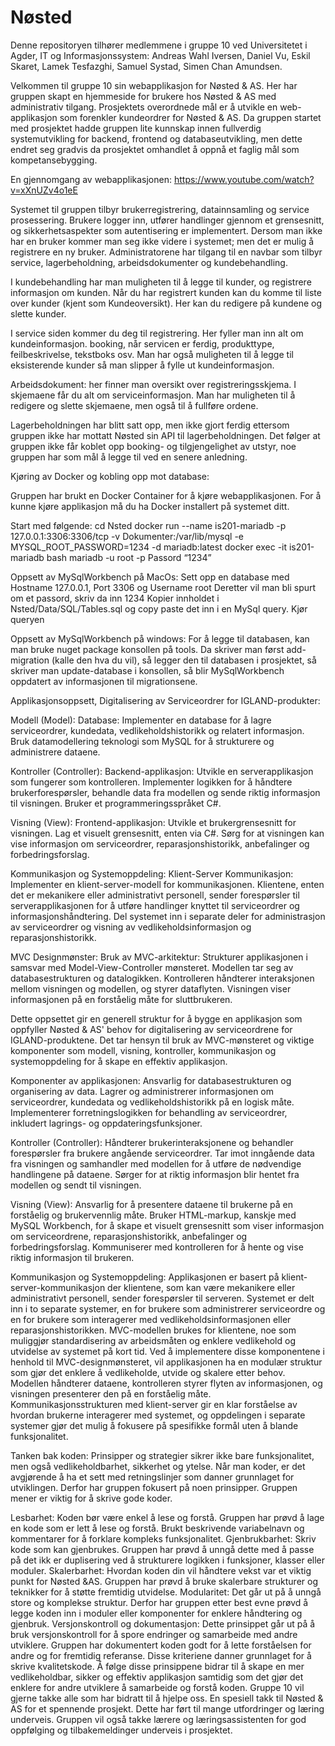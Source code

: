 # Nøsted
Denne repositoryen tilhører medlemmene i gruppe 10 ved Universitetet i Agder, IT og Informasjonssystem:
Andreas Wahl Iversen,
Daniel Vu,
Eskil Skaret,
Lamek Tesfazghi,
Samuel Systad,
Simen Chan Amundsen.

Velkommen til gruppe 10 sin webapplikasjon for Nøsted & AS. Her har gruppen skapt en hjemmeside for brukere hos Nøsted & AS med administrativ tilgang.
Prosjektets overordnede mål er å utvikle en web-applikasjon som forenkler kundeordrer for Nøsted & AS. Da gruppen startet med prosjektet hadde gruppen lite kunnskap innen fullverdig systemutvikling for backend, frontend og databaseutvikling, men dette endret seg gradvis da prosjektet omhandlet å oppnå et faglig mål som kompetansebygging.

En gjennomgang av webapplikasjonen: https://www.youtube.com/watch?v=xXnUZv4o1eE

Systemet til gruppen tilbyr brukerregistrering, datainnsamling og service prosessering. Brukere logger inn, utfører handlinger gjennom et grensesnitt, og sikkerhetsaspekter som autentisering er implementert. Dersom man ikke har en bruker kommer man seg ikke videre i systemet; men det er mulig å registrere en ny bruker. Administratorene har tilgang til en navbar som tilbyr service, lagerbeholdning, arbeidsdokumenter og kundebehandling. 

I kundebehandling har man muligheten til å legge til kunder, og registrere informasjon om kunden. Når du har registrert kunden kan du komme til liste over kunder (kjent som Kundeoversikt). Her kan du redigere på kundene og slette kunder. 

I service siden kommer du deg til registrering. Her fyller man inn alt om kundeinformasjon.  booking, når servicen er ferdig, produkttype, feilbeskrivelse, tekstboks osv. Man har også muligheten til å legge til eksisterende kunder så man slipper å fylle ut kundeinformasjon. 

Arbeidsdokument: her finner man oversikt over registreringsskjema. I skjemaene får du alt om serviceinformasjon. Man har muligheten til å redigere og slette skjemaene, men også til å fullføre ordene.

Lagerbeholdningen har blitt satt opp, men ikke gjort ferdig ettersom gruppen ikke har mottatt Nøsted sin API til lagerbeholdningen. Det følger at gruppen ikke får koblet opp booking- og tilgjengelighet av utstyr, noe gruppen har som mål å legge til ved en senere anledning.

Kjøring av Docker og kobling opp mot database: 

Gruppen har brukt en Docker Container for å kjøre webapplikasjonen. For å kunne kjøre applikasjon må du ha Docker installert på systemet ditt.

Start med følgende: cd Nsted 
docker run --name is201-mariadb -p 127.0.0.1:3306:3306/tcp -v Dokumenter:/var/lib/mysql -e MYSQL_ROOT_PASSWORD=1234 -d mariadb:latest
docker exec -it is201-mariadb bash 
mariadb -u root -p
Passord “1234”

Oppsett av MySqlWorkbench på MacOs:
Sett opp en database med Hostname 127.0.0.1, Port 3306 og Username root
Deretter vil man bli spurt om et passord, skriv da inn 1234
Kopier innholdet i Nsted/Data/SQL/Tables.sql og copy paste det inn i en MySql query.
Kjør queryen

Oppsett av MySqlWorkbench på windows:
For å legge til databasen, kan man bruke nuget package konsollen på tools. Da skriver man først add-migration (kalle den hva du vil), så legger den til databasen i prosjektet, så skriver man update-database i konsollen, så blir MySqlWorkbench oppdatert av informasjonen til migrationsene.

Applikasjonsoppsett, Digitalisering av Serviceordrer for IGLAND-produkter:

Modell (Model):
Database: Implementer en database for å lagre serviceordrer, kundedata, vedlikeholdshistorikk og relatert informasjon. Bruk datamodellering teknologi som MySQL for å strukturere og administrere dataene.

Kontroller (Controller):
Backend-applikasjon: Utvikle en serverapplikasjon som fungerer som kontrolleren.
Implementer logikken for å håndtere brukerforespørsler, behandle data fra modellen og sende riktig informasjon til visningen. Bruker et programmeringsspråket C#.

Visning (View):
Frontend-applikasjon: Utvikle et brukergrensesnitt for visningen. 
Lag et visuelt grensesnitt, enten via C#.
Sørg for at visningen kan vise informasjon om serviceordrer, reparasjonshistorikk, anbefalinger og forbedringsforslag.

Kommunikasjon og Systemoppdeling:
Klient-Server Kommunikasjon: Implementer en klient-server-modell for kommunikasjonen.
Klientene, enten det er mekanikere eller administrativt personell, sender forespørsler til serverapplikasjonen for å utføre handlinger knyttet til serviceordrer og informasjonshåndtering.
Del systemet inn i separate deler for administrasjon av serviceordrer og visning av vedlikeholdsinformasjon og reparasjonshistorikk.

MVC Designmønster:
Bruk av MVC-arkitektur: Strukturer applikasjonen i samsvar med Model-View-Controller mønsteret. Modellen tar seg av databasestrukturen og datalogikken.
Kontrolleren håndterer interaksjonen mellom visningen og modellen, og styrer dataflyten.
Visningen viser informasjonen på en forståelig måte for sluttbrukeren.

Dette oppsettet gir en generell struktur for å bygge en applikasjon som oppfyller Nøsted & AS' behov for digitalisering av serviceordrene for IGLAND-produktene. Det tar hensyn til bruk av MVC-mønsteret og viktige komponenter som modell, visning, kontroller, kommunikasjon og systemoppdeling for å skape en effektiv applikasjon.

Komponenter av applikasjonen:
Ansvarlig for databasestrukturen og organisering av data.
Lagrer og administrerer informasjonen om serviceordrer, kundedata og vedlikeholdshistorikk på en logisk måte.
Implementerer forretningslogikken for behandling av serviceordrer, inkludert lagrings- og oppdateringsfunksjoner.

Kontroller (Controller):
Håndterer brukerinteraksjonene og behandler forespørsler fra brukere angående serviceordrer.
Tar imot inngående data fra visningen og samhandler med modellen for å utføre de nødvendige handlingene på dataene. Sørger for at riktig informasjon blir hentet fra modellen og sendt til visningen.

Visning (View):
Ansvarlig for å presentere dataene til brukerne på en forståelig og brukervennlig måte.
Bruker HTML-markup, kanskje med MySQL Workbench, for å skape et visuelt grensesnitt som viser informasjon om serviceordrene, reparasjonshistorikk, anbefalinger og forbedringsforslag.
Kommuniserer med kontrolleren for å hente og vise riktig informasjon til brukeren.

Kommunikasjon og Systemoppdeling:
Applikasjonen er basert på klient-server-kommunikasjon der klientene, som kan være mekanikere eller administrativt personell, sender forespørsler til serveren.
Systemet er delt inn i to separate systemer, en for brukere som administrerer serviceordre og en for brukere som interagerer med vedlikeholdsinformasjonen eller reparasjonshistorikken.
MVC-modellen brukes for klientene, noe som muliggjør standardisering av arbeidsmåten og enklere vedlikehold og utvidelse av systemet på kort tid.
Ved å implementere disse komponentene i henhold til MVC-designmønsteret, vil applikasjonen ha en modulær struktur som gjør det enklere å vedlikeholde, utvide og skalere etter behov. Modellen håndterer dataene, kontrolleren styrer flyten av informasjonen, og visningen presenterer den på en forståelig måte. Kommunikasjonsstrukturen med klient-server gir en klar forståelse av hvordan brukerne interagerer med systemet, og oppdelingen i separate systemer gjør det mulig å fokusere på spesifikke formål uten å blande funksjonalitet.


Tanken bak koden:
Prinsipper og strategier sikrer ikke bare funksjonalitet, men også vedlikeholdbarhet, sikkerhet og ytelse. Når man koder, er det avgjørende å ha et sett med retningslinjer som danner grunnlaget for utviklingen. Derfor har gruppen fokusert på noen prinsipper. Gruppen mener er viktig for å skrive gode koder.

Lesbarhet:
Koden bør være enkel å lese og forstå. Gruppen har prøvd å lage en kode som er lett å lese og forstå. Brukt beskrivende variabelnavn og kommentarer for å forklare kompleks funksjonalitet.
Gjenbrukbarhet:
Skriv kode som kan gjenbrukes. Gruppen har prøvd å unngå dette med å passe på det ikk er  duplisering ved å strukturere logikken i funksjoner, klasser eller moduler.
Skalerbarhet:
Hvordan koden din vil håndtere vekst var et viktig punkt for Nøsted &AS. Gruppen har prøvd å bruke skalerbare strukturer og teknikker for å støtte fremtidig utvidelse.
Modularitet:
Det går ut på å unngå store og komplekse struktur. Derfor har gruppen etter best evne prøvd å legge koden inn i moduler eller komponenter for enklere håndtering og gjenbruk.
Versjonskontroll og dokumentasjon:
Dette prinsippet går ut på å bruk versjonskontroll for å spore endringer og samarbeide med andre utviklere.  Gruppen har dokumentert koden godt for å lette forståelsen for andre og for fremtidig referanse.
Disse kriteriene danner grunnlaget for å skrive kvalitetskode. Å følge disse prinsippene bidrar til å skape en mer vedlikeholdbar, sikker og effektiv applikasjon samtidig som det gjør det enklere for andre utviklere å samarbeide og forstå koden.
Gruppe 10 vil gjerne takke alle som har bidratt til å hjelpe oss. En spesiell takk til Nøsted & AS for et spennende prosjekt. Dette har ført til mange utfordringer og læring underveis. Gruppen vil også takke lærere og læringsassistenten for god oppfølging og tilbakemeldinger underveis i prosjektet. 

